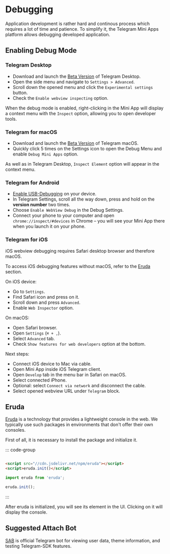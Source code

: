 # Debugging

Application development is rather hard and continous process which requires a lot of time
and patience. To simplify it, the Telegram Mini Apps platform allows debugging developed
application.

## Enabling Debug Mode

### Telegram Desktop

- Download and launch the [Beta Version](https://desktop.telegram.org/changelog#beta-version) of
  Telegram Desktop.
- Open the side menu and navigate to `Settings > Advanced`.
- Scroll down the opened menu and click the `Experimental settings` button.
- Check the `Enable webview inspecting` option.

When the debug mode is enabled, right-clicking in the Mini App will display a context menu with
the `Inspect` option, allowing you to open developer tools.

### Telegram for macOS

- Download and launch the [Beta Version](https://telegram.org/dl/macos/beta) of Telegram macOS.
- Quickly click 5 times on the Settings icon to open the Debug Menu and enable `Debug Mini Apps`
  option.

As well as in Telegram Desktop, `Inspect Element` option will appear in the context menu.

### Telegram for Android

- [Enable USB-Debugging](https://developer.chrome.com/docs/devtools/remote-debugging/) on your
  device.
- In Telegram Settings, scroll all the way down, press and hold on the **version number** two times.
- Choose `Enable WebView Debug` in the Debug Settings.
- Connect your phone to your computer and open `chrome://inspect/#devices` in Chrome – you will see
  your Mini App there when you launch it on your phone.

### Telegram for iOS

iOS webview debugging requires Safari desktop browser and therefore macOS.

To access iOS debugging features without macOS, refer to the [Eruda](#eruda) section.

On iOS device:
- Go to `Settings`.
- Find Safari icon and press on it.
- Scroll down and press `Advanced`.
- Enable `Web Inspector` option.

On macOS:
- Open Safari browser.
- Open `Settings` (`⌘ + ,`).
- Select `Advanced` tab.
- Check `Show features for web developers` option at the bottom.

Next steps:
- Connect iOS device to Mac via cable.
- Open Mini App inside iOS Telegram client.
- Open `Develop` tab in the menu bar in Safari on macOS.
- Select connected iPhone.
- Optional: select `Connect via network` and disconnect the cable.
- Select opened webview URL under `Telegram` block.

## Eruda

[Eruda](https://www.npmjs.com/package/eruda) is a technology that provides a lightweight console in
the web. We typically use such packages in environments that don't offer their own consoles.

First of all, it is necessary to install the package and initialize it.

::: code-group

```html [script tag]

<script src="//cdn.jsdelivr.net/npm/eruda"></script>
<script>eruda.init()</script>
```

```typescript [npm package]
import eruda from 'eruda';

eruda.init();
```

:::

After eruda is initialized, you will see its element in the UI. Clicking on it will display the
console.

## Suggested Attach Bot
[SAB](https://t.me/asmico_new_attach_bot) is official Telegram bot for viewing user data, theme information, and testing Telegram-SDK features.